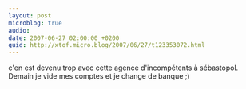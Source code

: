 ```yaml
---
layout: post
microblog: true
audio: 
date: 2007-06-27 02:00:00 +0200
guid: http://xtof.micro.blog/2007/06/27/t123353072.html
---
```

c'en est devenu trop avec cette agence d'incompétents à sébastopol. Demain je vide mes comptes et je change de banque ;)
